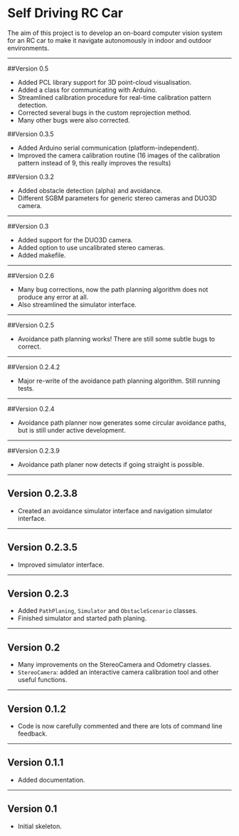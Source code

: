 # Self Driving RC Car
The aim of this project is to develop an on-board computer vision system for an RC car to make it navigate autonomously in indoor and outdoor environments.
- - -
##Version 0.5
- Added PCL library support for 3D point-cloud visualisation.
- Added a class for communicating with Arduino.
- Streamlined calibration procedure for real-time calibration pattern detection.
- Corrected several bugs in the custom reprojection method.
- Many other bugs were also corrected.

##Version 0.3.5
- Added Arduino serial communication (platform-independent).
- Improved the camera calibration routine (16 images of the calibration pattern instead of 9, this really improves the results)

##Version 0.3.2
- Added obstacle detection (alpha) and avoidance.
- Different SGBM parameters for generic stereo cameras and DUO3D camera.

- - -
##Version 0.3
- Added support for the DUO3D camera.
- Added option to use uncalibrated stereo cameras.
- Added makefile.

- - -
##Version 0.2.6
- Many bug corrections, now the path planning algorithm does not produce any error at all.
- Also streamlined the simulator interface.

- - -
##Version 0.2.5
- Avoidance path planning works! There are still some subtle bugs to correct.

- - -
##Version 0.2.4.2
- Major re-write of the avoidance path planning algorithm. Still running tests.

- - -
##Version 0.2.4
- Avoidance path planner now generates some circular avoidance paths, but is still under active development.

- - -
##Version 0.2.3.9
- Avoidance path planer now detects if going straight is possible.

- - -
## Version 0.2.3.8
- Created an avoidance simulator interface and navigation simulator interface.

- - -
## Version 0.2.3.5
- Improved simulator interface.

- - -
## Version 0.2.3
- Added `PathPlaning`, `Simulator` and `ObstacleScenario` classes.
- Finished simulator and started path planing.

- - -
## Version 0.2
- Many improvements on the StereoCamera and Odometry classes.
- `StereoCamera`: added an interactive camera calibration tool and other useful functions.

- - -
## Version 0.1.2
- Code is now carefully commented and there are lots of command line feedback.

- - -
## Version 0.1.1
- Added documentation.

- - -
## Version 0.1
- Initial skeleton.